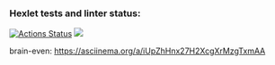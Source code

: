 ### Hexlet tests and linter status:
[![Actions Status](https://github.com/HoldCarter/python-project-49/workflows/hexlet-check/badge.svg)](https://github.com/HoldCarter/python-project-49/actions)
<a href="https://codeclimate.com/github/HoldCarter/python-project-49/maintainability"><img src="https://api.codeclimate.com/v1/badges/b34a0cb303d1b0b92114/maintainability" /></a>

brain-even: https://asciinema.org/a/iUpZhHnx27H2XcgXrMzgTxmAA
